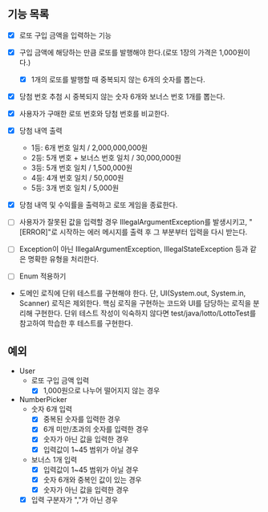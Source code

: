 ## 기능 목록
- [x] 로또 구입 금액을 입력하는 기능
- [x] 구입 금액에 해당하는 만큼 로또를 발행해야 한다.(로또 1장의 가격은 1,000원이다.)
  - [x] 1개의 로또를 발행할 때 중복되지 않는 6개의 숫자를 뽑는다.
- [x] 당첨 번호 추첨 시 중복되지 않는 숫자 6개와 보너스 번호 1개를 뽑는다.
- [x] 사용자가 구매한 로또 번호와 당첨 번호를 비교한다.
- [x] 당첨 내역 출력
  - 1등: 6개 번호 일치 / 2,000,000,000원
  - 2등: 5개 번호 + 보너스 번호 일치 / 30,000,000원
  - 3등: 5개 번호 일치 / 1,500,000원
  - 4등: 4개 번호 일치 / 50,000원
  - 5등: 3개 번호 일치 / 5,000원
- [x] 당첨 내역 및 수익률을 출력하고 로또 게임을 종료한다.
- [ ] 사용자가 잘못된 값을 입력할 경우 IllegalArgumentException를 발생시키고, "[ERROR]"로 시작하는 에러 메시지를 출력 후 그 부분부터 입력을 다시 받는다.
- [ ] Exception이 아닌 IllegalArgumentException, IllegalStateException 등과 같은 명확한 유형을 처리한다.


- [ ] Enum 적용하기
- 도메인 로직에 단위 테스트를 구현해야 한다. 단, UI(System.out, System.in, Scanner) 로직은 제외한다.
  핵심 로직을 구현하는 코드와 UI를 담당하는 로직을 분리해 구현한다.
  단위 테스트 작성이 익숙하지 않다면 test/java/lotto/LottoTest를 참고하여 학습한 후 테스트를 구현한다.

## 예외
- User
  - 로또 구입 금액 입력
    - [x] 1,000원으로 나누어 떨어지지 않는 경우
- NumberPicker
  - 숫자 6개 입력
    - [x] 중복된 숫자를 입력한 경우
    - [x] 6개 미만/초과의 숫자를 입력한 경우
    - [x] 숫자가 아닌 값을 입력한 경우
    - [x] 입력값이 1~45 범위가 아닐 경우
  - 보너스 1개 입력
    - [x] 입력값이 1~45 범위가 아닐 경우
    - [x] 숫자 6개와 중복인 값이 있는 경우
    - [x] 숫자가 아닌 값을 입력한 경우
  - [x] 입력 구분자가 ","가 아닌 경우